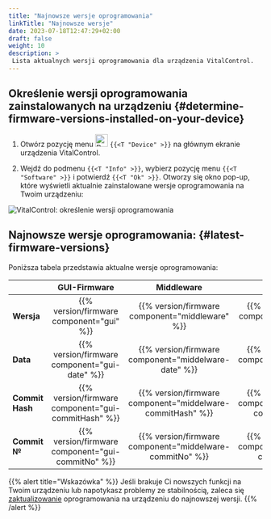 ```yaml
---
title: "Najnowsze wersje oprogramowania"
linkTitle: "Najnowsze wersje"
date: 2023-07-18T12:47:29+02:00
draft: false
weight: 10
description: >
 Lista aktualnych wersji oprogramowania dla urządzenia VitalControl.
---
```


## Określenie wersji oprogramowania zainstalowanych na urządzeniu {#determine-firmware-versions-installed-on-your-device}

1. Otwórz pozycję menu <img src="/icons/device.svg" width="25" align="bottom" alt="Device" /> `{{<T "Device" >}}` na głównym ekranie urządzenia VitalControl.

2. Wejdź do podmenu `{{<T "Info" >}}`, wybierz pozycję menu `{{<T "Software" >}}` i potwierdź `{{<T "Ok" >}}`. Otworzy się okno pop-up, które wyświetli aktualnie zainstalowane wersje oprogramowania na Twoim urządzeniu:

![VitalControl: określenie wersji oprogramowania](../images/firmware-versions.png "Wyświetlanie wersji oprogramowania")

## Najnowsze wersje oprogramowania: {#latest-firmware-versions}

Poniższa tabela przedstawia aktualne wersje oprogramowania:

|                 | GUI-Firmware  | Middleware  | Bootloader |
|-----------------|:-------------:|:-----------:|:----------:|
| **Wersja**     | {{% version/firmware component="gui" %}} | {{% version/firmware component="middleware" %}} | {{% version/firmware component="bootloader" %}} |
| **Data**       | {{% version/firmware component="gui-date" %}} | {{% version/firmware component="middelware-date" %}} | {{% version/firmware component="bootloader-date" %}} |
| **Commit Hash** | {{% version/firmware component="gui-commitHash" %}} | {{% version/firmware component="middelware-commitHash" %}} |  {{% version/firmware component="bootloader-commitHash" %}} |
| **Commit №**    | {{% version/firmware component="gui-commitNo" %}} | {{% version/firmware component="middelware-commitNo" %}} | {{% version/firmware component="bootloader-commitNo" %}}|

{{% alert title="Wskazówka" %}}
Jeśli brakuje Ci nowszych funkcji na Twoim urządzeniu lub napotykasz problemy ze stabilnością, zaleca się [zaktualizowanie](../update/) oprogramowania na urządzeniu do najnowszej wersji.
{{% /alert %}}
